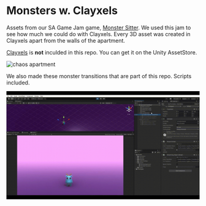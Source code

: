 # Monsters w. Clayxels

Assets from our SA Game Jam game, [Monster Sitter](https://riker.itch.io/monster-sitter). We used this jam to see how much we could do with Clayxels. Every 3D asset was created in Clayxels apart from the walls of the apartment.

[Clayxels](https://assetstore.unity.com/packages/templates/systems/clayxels-165312) is **not** inculded in this repo. You can get it on the Unity AssetStore.

![chaos apartment](chaos-apartment.gif)

We also made these monster transitions that are part of this repo. Scripts included. 

![monster transitions](hornmonster-unity-transition.gif)

